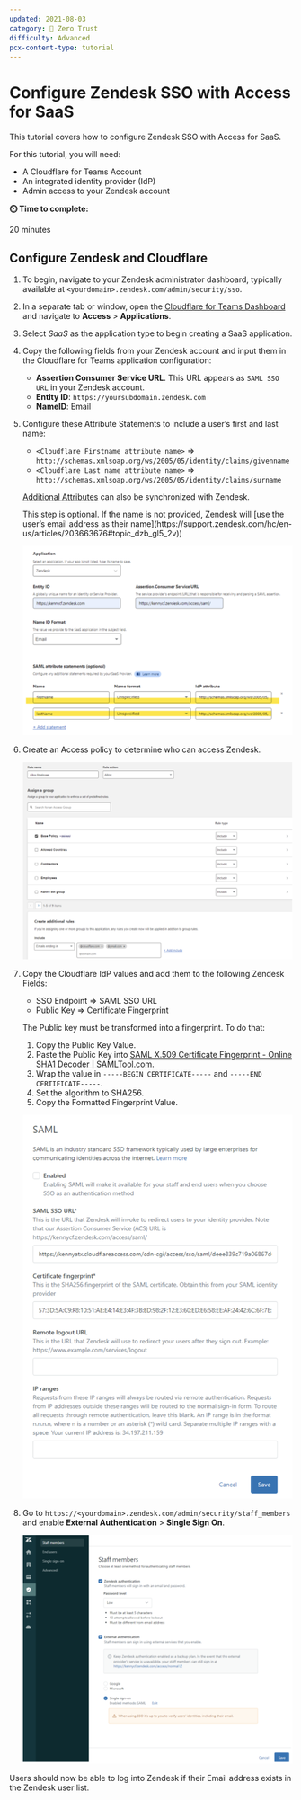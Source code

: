 ```yaml
---
updated: 2021-08-03
category: 🔐 Zero Trust
difficulty: Advanced
pcx-content-type: tutorial
---
```


# Configure Zendesk SSO with Access for SaaS

This tutorial covers how to configure Zendesk SSO with Access for SaaS.

<Aside>

For this tutorial, you will need:

- A Cloudflare for Teams Account
- An integrated identity provider (IdP)
- Admin access to your Zendesk account

</Aside>

**⏲️ Time to complete:**

20 minutes

## Configure Zendesk and Cloudflare

1. To begin, navigate to your Zendesk administrator dashboard, typically available at `<yourdomain>.zendesk.com/admin/security/sso`.

1. In a separate tab or window, open the [Cloudflare for Teams Dashboard](https://dash.teams.cloudflare.com) and navigate to **Access** > **Applications**.

1. Select _SaaS_ as the application type to begin creating a SaaS application.

1. Copy the following fields from your Zendesk account and input them in the Cloudflare for Teams application configuration:

   - **Assertion Consumer Service URL**. This URL appears as `SAML SSO URL` in your Zendesk account.
   - **Entity ID**: `https://yoursubdomain.zendesk.com`
   - **NameID**: Email

1. Configure these Attribute Statements to include a user’s first and last name:

   - `<Cloudflare Firstname attribute name>` => `http://schemas.xmlsoap.org/ws/2005/05/identity/claims/givenname`
   - `<Cloudflare Last name attribute name>` => `http://schemas.xmlsoap.org/ws/2005/05/identity/claims/surname`

   [Additional Attributes](http://schemas.xmlsoap.org/ws/2005/05/identity/claims/surname) can also be synchronized with Zendesk.

   <Aside>
     This step is optional. If the name is not provided, Zendesk will [use the user’s email address
     as their name](https://support.zendesk.com/hc/en-us/articles/203663676#topic_dzb_gl5_2v))
   </Aside>

   ![Zendesk attributes](../static/zero-trust-security/zendesk-sso-saas/zendesk-attributes.png)

1. Create an Access policy to determine who can access Zendesk.

   ![Zendesk policy](../static/zero-trust-security/zendesk-sso-saas/zendesk-policy.png)

1. Copy the Cloudflare IdP values and add them to the following Zendesk Fields:

   - SSO Endpoint => SAML SSO URL
   - Public Key => Certificate Fingerprint

   <Aside>

   The Public key must be transformed into a fingerprint. To do that:

   1. Copy the Public Key Value.
   1. Paste the Public Key into [SAML X.509 Certificate Fingerprint - Online SHA1 Decoder | SAMLTool.com](https://www.samltool.com/fingerprint.php).
   1. Wrap the value in `-----BEGIN CERTIFICATE-----` and `-----END CERTIFICATE-----`.
   1. Set the algorithm to SHA256.
   1. Copy the Formatted Fingerprint Value.

   </Aside>

   ![Zendesk fingerprint](../static/zero-trust-security/zendesk-sso-saas/zendesk-fingerprint.png)

1. Go to `https://<yourdomain>.zendesk.com/admin/security/staff_members` and enable **External Authentication** > **Single Sign On**.

   ![Zendesk external authentication](../static/zero-trust-security/zendesk-sso-saas/zendesk-external-auth.png)

Users should now be able to log into Zendesk if their Email address exists in the Zendesk user list.
